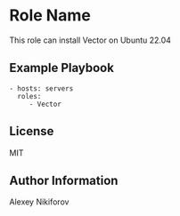 Role Name
=========

This role can install Vector on Ubuntu 22.04

Example Playbook
----------------

    - hosts: servers
      roles:
         - Vector

License
-------

MIT

Author Information
------------------

Alexey Nikiforov
